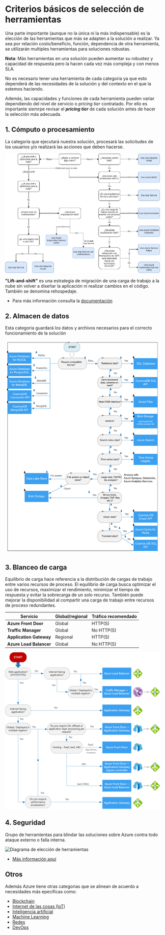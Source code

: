 # Criterios básicos de selección de herramientas

Una parte importante (aunque no la única ni la más indispensable) es la elección de las herramientas que más se adapten a la solución a realizar. Ya sea por relación costo/beneficio, función, dependencia de otra herramienta, se utilizarán multiples herramientas para soluciones robustas.

**Nota**: Más herramientas en una solución pueden aumentar su robustez y capacidad de respuesta pero la hacen cada vez más compleja y con menos SLA.

No es necesario tener una herramienta de cada categoria ya que esto dependerá de las necesidades de la solución y del contexto en el que la estemos haciendo.

Además, las capacidades y funciones de cada herramienta pueden variar dependiendo del nivel de servicio o *pricing tier* contratado. Por ello es importante siemrpe revisar el ***pricing tier*** de cada solución antes de hacer la selección más adecuada.



## 1. Cómputo o procesamiento

La categoría que ejecutará nuestra solución, procesará las solicitudes de los usuarios y/o realizará las acciones que deben hacerse.

![Diagrama de compute](/res/images/diagrama-select-compute.jpg)

**"Lift-and-shift"** es una estrategia de migración de una carga de trabajo a la nube sin volver a diseñar la aplicación ni realizar cambios en el código. También se denomina rehospedaje.

- Para más información consulta la [documentación](https://docs.microsoft.com/es-mx/azure/architecture/guide/technology-choices/compute-decision-tree)

## 2. Almacen de datos

Esta categoria guardará los datos y archivos necesarios para el correcto funcionamiento de la solución

![Desición data](/res/images/data-store-decision-tree.png)

## 3. Blanceo de carga

Equilibrio de carga hace referencia a la distribución de cargas de trabajo entre varios recursos de proceso. El equilibrio de carga busca optimizar el uso de recursos, maximizar el rendimiento, minimizar el tiempo de respuesta y evitar la sobrecarga de un solo recurso. También puede mejorar la disponibilidad al compartir una carga de trabajo entre recursos de proceso redundantes.

Servicio |	Global/regional	| Tráfico recomendado
--------- | ----------- | ----------------------------
**Azure Front Door** |	Global |	HTTP(S)
**Traffic Manager** |	Global |	No HTTP(S)
**Application Gateway**|	Regional |	HTTP(S)
**Azure Load Balancer** |	Global |	No HTTP(S)

![Balanceo de carga](/res/images/load-balancing-decision-tree.png)

## 4. Seguridad

Grupo de herramientas para blindar las soluciones sobre Azure contra todo ataque externo o falla interna.

![Diagrama de elección de herramientas](/res/images/diagrama_seguridad.jpg)

- [Más información aquí](/res/comparativa_azureAD.md)

## Otros

Además Azure tiene otras categorias que se alinean de acuerdo a necesidades más epecificas como:

- [Blockchain](https://docs.microsoft.com/es-es/azure/blockchain/)
- [Internet de las cosas (IoT)](https://docs.microsoft.com/es-es/azure/iot-fundamentals/)
- [Inteligencia artificial](https://docs.microsoft.com/es-es/azure/cognitive-services/)
- [Machine Learning](https://docs.microsoft.com/es-es/azure/machine-learning/)
- [Redes](https://docs.microsoft.com/es-es/azure/networking/)
- [DevOps](https://docs.microsoft.com/es-es/azure/devops-project/)




